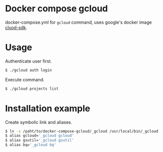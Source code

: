 # Docker compose gcloud

docker-compose.yml for `gcloud` command, uses google's docker image [cluod-sdk](https://hub.docker.com/r/google/cloud-sdk/).

# Usage

Authenticate user first.

```bash
$ ./gcloud auth login
```

Execute command.

```bash
$ ./gcloud projects list
```

# Installation example

Create symbolic link and aliases.

```bash
$ ln -s /paht/to/docker-compose-gcloud/_gcloud /usr/local/bin/_gcloud
$ alias gcloud='_gcloud gcloud'
$ alias gsutil='_gcloud gsutil'
$ alias bq='_gcloud bq'
```
